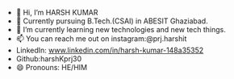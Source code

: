 - 👋 Hi, I’m HARSH KUMAR
- 👀 Currently pursuing B.Tech.(CSAI) in ABESIT Ghaziabad.
- 🌱 I’m currently learning new technologies and new tech things.
- 📫 You can reach me out on instagram:@prj.harshit
-  LinkedIn: www.linkedin.com/in/harsh-kumar-148a35352
-  Github:harshKprj30
- 😄 Pronouns: HE/HIM
  

<!---
harshKprj30/harshKprj30 is a ✨ special ✨ repository because its `README.md` (this file) appears on your GitHub profile.
You can click the Preview link to take a look at your changes.
--->
